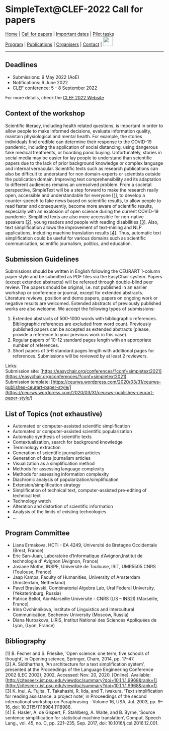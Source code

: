 # SimpleText@CLEF-2022 Call for papers

[Home](./) | [Call for papers](./CFP) | [Important dates](./dates) | [Pilot tasks](./tasks)  
[Program](./program) | [Publications](./publications) | [Organisers](./organisers) | [Contact](./contact) | [<img src="https://github.com/simpletext-madics/2021/blob/main/clef/FR.png?raw=true" width="30">](../fr/CFP)

---

## Deadlines

* Submissions: 9 May 2022 (AoE)  
* Notifications: 6 June 2022  
* CLEF conference: 5 - 8 September 2022  

For more details, check the [CLEF 2022 Website](https://clef2022.clef-initiative.eu/index.php)

## Context of the workshop
Scientific literacy, including health related questions, is important in order to allow people to make informed decisions, evaluate information quality, maintain physiological and mental health. For example, the stories individuals find credible can determine their response to the COVID-19 pandemic, including the application of social distancing, using dangerous fake medical treatments, or hoarding panic buying. Unfortunately, stories in social media may be easier for lay people to understand than scientific papers due to the lack of prior background knowledge or complex language and internal vernacular. Scientific texts such as research publications can also be difficult to understand for non domain-experts or scientists outside the publication domain. Improving text comprehensibility and its adaptation to different audiences remains an unresolved problem. From a societal perspective, SimpleText will be a step forward to make the research really open, accessible and understandable for everyone [[1]](#bibliography), to develop a counter-speech to fake news based on scientific results, to allow people to read faster and consequently, become more aware of scientific results, especially with an explosion of open science during the current COVID-19 pandemic. Simplified texts are also more accessible for non-native speakers [[2]](#bibliography), young readers and people with reading disabilities [[3]](#bibliography). Also, text simplification allows the improvement of text-mining and NLP applications, including machine translation results [[4]](#bibliography). Thus, automatic text simplification could be useful for various domains such as scientific communication, scientific journalism, politics, and education.

## Submission Guidelines
Submissions should be written in English following the CEURART 1-column paper style and be submitted as PDF files via the EasyChair system. Papers (except extended abstracts) will be refereed through double-blind peer review. The papers should be original, i.e. not published in an earlier workshop or conference or journal, except for extended abstracts. Literature reviews, position and demo papers, papers on ongoing work or negative results are welcomed. Extended abstracts of previously published works are also welcome. We accept the following types of submissions:  

1. Extended abstracts of 500-1000 words with bibliographic references. Bibliographic references are excluded from word count. Previously published papers can be accepted as extended abstracts (please, provide a reference to your previous work in this case).
2. Regular papers of 10-12 standard pages length with an appropriate number of references.
3. Short papers of 5-6 standard pages length with additional pages for references.
Submissions will be reviewed by at least 2 reviewers.

Links:  
Submission site: [https://easychair.org/conferences/?conf=simpletext2021](https://easychair.org/conferences/?conf=simpletext2021)  
Submission template: [https://ceurws.wordpress.com/2020/03/31/ceurws-publishes-ceurart-paper-style/](https://ceurws.wordpress.com/2020/03/31/ceurws-publishes-ceurart-paper-style/)

## List of Topics (not exhaustive)
* Automated or computer-assisted scientific simplification
* Automated or computer-assisted scientific popularization
* Automatic synthesis of scientific texts
* Contextualization, search for background knowledge
* Terminology extraction
* Generation of scientific journalism articles
* Generation of data journalism articles
* Visualization as a simplification method
* Methods for assessing language complexity
* Methods for assessing information complexity
* Diachronic analysis of popularization/simplification
* Extension/simplification strategy
* Simplification of technical text, computer-assisted pre-editing of technical text
* Technology watch
* Alteration and distortion of scientific information
* Analysis of the limits of existing technologies
* ...

## Program Committee
* Liana Ermakova, HCTI - EA 4249, Université de Bretagne Occidentale (Brest, France)
* Eric San-Juan, Laboratoire d’Informatique d’Avignon,Institut de technologie d' Avignon (Avignon, France)
* Josiane Mothe, INSPE, Université de Toulouse, IRIT, UMR5505 CNRS (Toulouse, France)
* Jaap Kamps, Faculty of Humanities, University of Amsterdam (Amsterdam, Netherland)
* Pavel Braslavski, Combinatorial Algebra Lab, Ural Federal University, (Yekaterinburg, Russia)
* Patrice Bellot, Aix-Marseille Université - CNRS (LIS – INS2I) (Marseille, France)
* Irina Ovchinnikova, Institute of Linguistics and Intercultural Communication, Sechenov University (Moscow, Russia)
* Diana Nurbakova, LIRIS, Institut National des Sciences Appliquées de Lyon, (Lyon, France)

## Bibliography
[1] B. Fecher and S. Friesike, ‘Open science: one term, five schools of thought’, in Opening science, Springer, Cham, 2014, pp. 17–47.  
[2] A. Siddharthan, ‘An architecture for a text simplification system’, presented at the Proceedings of the Language Engineering Conference 2002 (LEC 2002), 2002, Accessed: Nov. 20, 2020. [Online]. Available: [http://citeseerx.ist.psu.edu/viewdoc/summary?doi=10.1.1.1.9968&rank=1](http://citeseerx.ist.psu.edu/viewdoc/summary?doi=10.1.1.1.9968&rank=1).  
[3] K. Inui, A. Fujita, T. Takahashi, R. Iida, and T. Iwakura, ‘Text simplification for reading assistance: a project note’, in Proceedings of the second international workshop on Paraphrasing - Volume 16, USA, Jul. 2003, pp. 9–16, doi: 10.3115/1118984.1118986.  
[4] E. Hasler, A. de Gispert, F. Stahlberg, A. Waite, and B. Byrne, ‘Source sentence simplification for statistical machine translation’, Comput. Speech Lang., vol. 45, no. C, pp. 221–235, Sep. 2017, doi: 10.1016/j.csl.2016.12.001.
